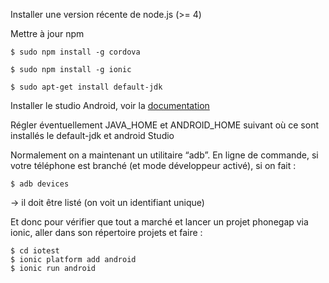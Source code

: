 Installer une version récente de node.js (>= 4)

Mettre à jour npm

```$ sudo npm install -g cordova```

```$ sudo npm install -g ionic```

```$ sudo apt-get install default-jdk```

Installer le studio Android, voir la [documentation](http://developer.android.com/sdk/installing/index.html?pkg=studio)

Régler éventuellement JAVA_HOME et ANDROID_HOME suivant où ce sont installés le default-jdk et android Studio

Normalement on a maintenant un utilitaire “adb”. En ligne de commande, si votre téléphone est branché (et
mode développeur activé), si on fait :

```$ adb devices```

→ il doit être listé (on voit un identifiant unique)

Et donc pour vérifier que tout a marché et lancer un projet phonegap via ionic, aller dans son répertoire projets et faire :

```$ ionic start iotest blank
$ cd iotest
$ ionic platform add android
$ ionic run android
```
